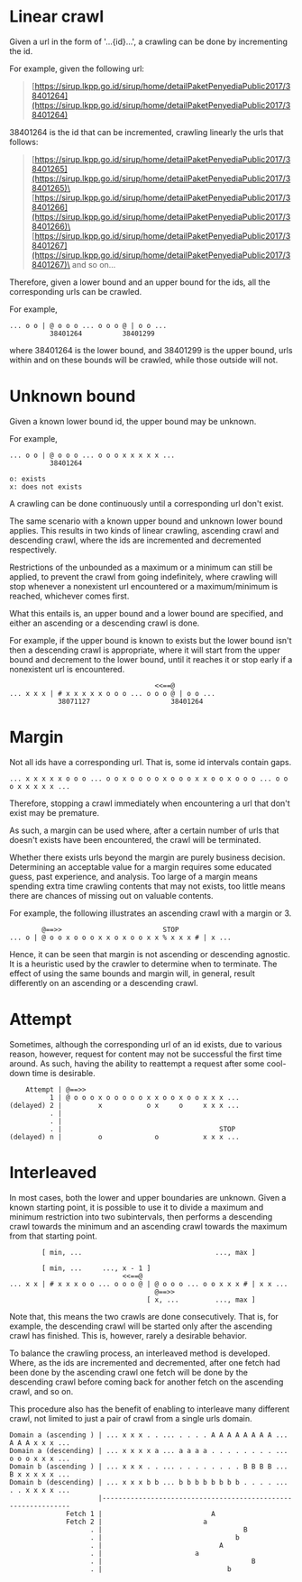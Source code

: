 # Linear crawl

Given a url in the form of '...{id}...', a crawling can be done by incrementing the id.

For example, given the following url:

> [https://sirup.lkpp.go.id/sirup/home/detailPaketPenyediaPublic2017/38401264](https://sirup.lkpp.go.id/sirup/home/detailPaketPenyediaPublic2017/38401264)

38401264 is the id that can be incremented, crawling linearly the urls that follows:

> [https://sirup.lkpp.go.id/sirup/home/detailPaketPenyediaPublic2017/38401265](https://sirup.lkpp.go.id/sirup/home/detailPaketPenyediaPublic2017/38401265)\
> [https://sirup.lkpp.go.id/sirup/home/detailPaketPenyediaPublic2017/38401266](https://sirup.lkpp.go.id/sirup/home/detailPaketPenyediaPublic2017/38401266)\
> [https://sirup.lkpp.go.id/sirup/home/detailPaketPenyediaPublic2017/38401267](https://sirup.lkpp.go.id/sirup/home/detailPaketPenyediaPublic2017/38401267)\
> and so on...

Therefore, given a lower bound and an upper bound for the ids, all the corresponding urls can be crawled.

For example,

```
... o o | @ o o o ... o o o @ | o o ...
          38401264          38401299
```

where 38401264 is the lower bound, and 38401299 is the upper bound, urls within and on these bounds will be crawled, while those outside will not.

# Unknown bound

Given a known lower bound id, the upper bound may be unknown.

For example,

```
... o o | @ o o o ... o o o x x x x x ...
          38401264

o: exists
x: does not exists
```

A crawling can be done continuously until a corresponding url don't exist.

The same scenario with a known upper bound and unknown lower bound applies. This results in two kinds of linear crawling, ascending crawl and descending crawl, where the ids are incremented and decremented respectively.

Restrictions of the unbounded as a maximum or a minimum can still be applied, to prevent the crawl from going indefinitely, where crawling will stop whenever a nonexistent url encountered or a maximum/minimum is reached, whichever comes first.

What this entails is, an upper bound and a lower bound are specified, and either an ascending or a descending crawl is done.

For example, if the upper bound is known to exists but the lower bound isn't then a descending crawl is appropriate, where it will start from the upper bound and decrement to the lower bound, until it reaches it or stop early if a nonexistent url is encountered.

```
                                    <<==@
... x x x | # x x x x x o o o ... o o o @ | o o ...
            38071127                    38401264
```

# Margin

Not all ids have a corresponding url. That is, some id intervals contain gaps.

```
... x x x x x o o o ... o o x o o o o x o o o x x o o x o o o ... o o o x x x x x ...
```

Therefore, stopping a crawl immediately when encountering a url that don't exist may be premature.

As such, a margin can be used where, after a certain number of urls that doesn't exists have been encountered, the crawl will be terminated.

Whether there exists urls beyond the margin are purely business decision. Determining an acceptable value for a margin requires some educated guess, past experience, and analysis. Too large of a margin means spending extra time crawling contents that may not exists, too little means there are chances of missing out on valuable contents.

For example, the following illustrates an ascending crawl with a margin or 3.

```
        @==>>                         STOP
... o | @ o o x o o o x x o x o o x x % x x x # | x ...
```

Hence, it can be seen that margin is not ascending or descending agnostic. It is a heuristic used by the crawler to determine when to terminate. The effect of using the same bounds and margin will, in general, result differently on an ascending or a descending crawl.

# Attempt

Sometimes, although the corresponding url of an id exists, due to various reason, however, request for content may not be successful the first time around. As such, having the ability to reattempt a request after some cool-down time is desirable.

```
    Attempt | @==>>
          1 | @ o o o x o o o o o x x o o x o o x x x ...
(delayed) 2 |         x           o x     o     x x x ...
          . |
          . |
          . |                                       STOP
(delayed) n |         o             o           x x x ...
```

# Interleaved

In most cases, both the lower and upper boundaries are unknown. Given a known starting point, it is possible to use it to divide a maximum and minimum restriction into two subintervals, then performs a descending crawl towards the minimum and an ascending crawl towards the maximum from that starting point.

```
        [ min, ...                                 ..., max ]

        [ min, ...     ..., x - 1 ]
                            <<==@
... x x | # x x x o o ... o o o @ | @ o o o ... o o x x x # | x x ...
                                    @==>>
                                  [ x, ...         ..., max ]
```

Note that, this means the two crawls are done consecutively. That is, for example, the descending crawl will be started only after the ascending crawl has finished. This is, however, rarely a desirable behavior.

To balance the crawling process, an interleaved method is developed. Where, as the ids are incremented and decremented, after one fetch had been done by the ascending crawl one fetch will be done by the descending crawl before coming back for another fetch on the ascending crawl, and so on.

This procedure also has the benefit of enabling to interleave many different crawl, not limited to just a pair of crawl from a single urls domain.

```
Domain a (ascending ) | ... x x x . . ... . . . . A A A A A A A A ... A A A x x x ...
Domain a (descending) | ... x x x x a ... a a a a . . . . . . . . ... o o o x x x ...
Domain b (ascending ) | ... x x x . . ... . . . . . . . . B B B B ... B x x x x x ...
Domain b (descending) | ... x x x b b ... b b b b b b b b . . . . ... . . x x x x ...
                      |--------------------------------------------------------------
              Fetch 1 |                           A
              Fetch 2 |                         a
                    . |                                   B
                    . |                                 b
                    . |                             A
                    . |                       a
                    . |                                     B
                    . |                               b
```

